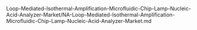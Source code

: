 


Loop-Mediated-Isothermal-Amplification-Microfluidic-Chip-Lamp-Nucleic-Acid-Analyzer-Market/NA-Loop-Mediated-Isothermal-Amplification-Microfluidic-Chip-Lamp-Nucleic-Acid-Analyzer-Market.md
